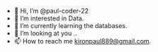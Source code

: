 - 👋 Hi, I’m @paul-coder-22
- 👀 I’m interested in Data.
- 🌱 I’m currently learning the databases.
- 💞️ I’m looking at you *.*.
- 📫 How to reach me kironpaul889@gmail.com.

<!---
paul-coder-22/paul-coder-22 is a ✨ special ✨ repository because its `README.md` (this file) appears on your GitHub profile.
You can click the Preview link to take a look at your changes.
--->
